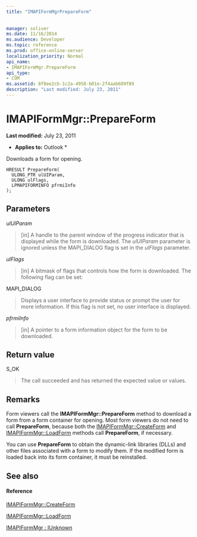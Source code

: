 ```yaml
---
title: "IMAPIFormMgrPrepareForm"
 
 
manager: soliver
ms.date: 11/16/2014
ms.audience: Developer
ms.topic: reference
ms.prod: office-online-server
localization_priority: Normal
api_name:
- IMAPIFormMgr.PrepareForm
api_type:
- COM
ms.assetid: 8f8ee2cb-1c2a-4958-b01e-2f4aab689f89
description: "Last modified: July 23, 2011"
---
```


# IMAPIFormMgr::PrepareForm

 **Last modified:** July 23, 2011 
  
 * **Applies to:** Outlook * 
  
Downloads a form for opening.
  
```
HRESULT PrepareForm(
  ULONG_PTR ulUIParam,
  ULONG ulFlags,
  LPMAPIFORMINFO pfrmiInfo
);
```

## Parameters

 _ulUIParam_
  
> [in] A handle to the parent window of the progress indicator that is displayed while the form is downloaded. The  _ulUIParam_ parameter is ignored unless the MAPI_DIALOG flag is set in the  _ulFlags_ parameter. 
    
 _ulFlags_
  
> [in] A bitmask of flags that controls how the form is downloaded. The following flag can be set:
    
MAPI_DIALOG 
  
> Displays a user interface to provide status or prompt the user for more information. If this flag is not set, no user interface is displayed.
    
 _pfrmiInfo_
  
> [in] A pointer to a form information object for the form to be downloaded.
    
## Return value

S_OK 
  
> The call succeeded and has returned the expected value or values.
    
## Remarks

Form viewers call the **IMAPIFormMgr::PrepareForm** method to download a form from a form container for opening. Most form viewers do not need to call **PrepareForm**, because both the [IMAPIFormMgr::CreateForm](imapiformmgr-createform.md) and [IMAPIFormMgr::LoadForm](imapiformmgr-loadform.md) methods call **PrepareForm**, if necessary. 
  
You can use **PrepareForm** to obtain the dynamic-link libraries (DLLs) and other files associated with a form to modify them. If the modified form is loaded back into its form container, it must be reinstalled. 
  
## See also

#### Reference

[IMAPIFormMgr::CreateForm](imapiformmgr-createform.md)
  
[IMAPIFormMgr::LoadForm](imapiformmgr-loadform.md)
  
[IMAPIFormMgr : IUnknown](imapiformmgriunknown.md)

